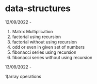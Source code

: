 # data-structures

12/09/2022 - 
1) Matrix Multiplication
2) factorial using recursion
3) factorial without using recursion
4) odd or even in given set of numbers
5) fibonacci series using recursion
6) fibonacci series without using recursion

13/09/2022 -

1)array operations

